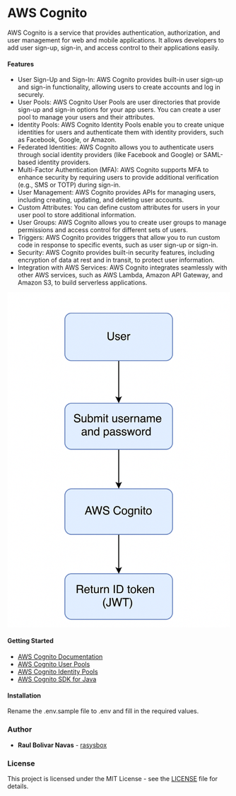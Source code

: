 # AWS Cognito

AWS Cognito is a service that provides authentication, authorization, and user management for web and mobile applications. It allows developers to add user sign-up, sign-in, and access control to their applications easily.

#### Features

- User Sign-Up and Sign-In: AWS Cognito provides built-in user sign-up and sign-in functionality, allowing users to create accounts and log in securely.
- User Pools: AWS Cognito User Pools are user directories that provide sign-up and sign-in options for your app users. You can create a user pool to manage your users and their attributes.
- Identity Pools: AWS Cognito Identity Pools enable you to create unique identities for users and authenticate them with identity providers, such as Facebook, Google, or Amazon.
- Federated Identities: AWS Cognito allows you to authenticate users through social identity providers (like Facebook and Google) or SAML-based identity providers.
- Multi-Factor Authentication (MFA): AWS Cognito supports MFA to enhance security by requiring users to provide additional verification (e.g., SMS or TOTP) during sign-in.
- User Management: AWS Cognito provides APIs for managing users, including creating, updating, and deleting user accounts.
- Custom Attributes: You can define custom attributes for users in your user pool to store additional information.
- User Groups: AWS Cognito allows you to create user groups to manage permissions and access control for different sets of users.
- Triggers: AWS Cognito provides triggers that allow you to run custom code in response to specific events, such as user sign-up or sign-in.
- Security: AWS Cognito provides built-in security features, including encryption of data at rest and in transit, to protect user information.
- Integration with AWS Services: AWS Cognito integrates seamlessly with other AWS services, such as AWS Lambda, Amazon API Gateway, and Amazon S3, to build serverless applications.

![flow-aws-cognito-basic.png](flow-aws-cognito-basic.png)

#### Getting Started

- [AWS Cognito Documentation](https://docs.aws.amazon.com/cognito/latest/developerguide/what-is-amazon-cognito.html)
- [AWS Cognito User Pools](https://docs.aws.amazon.com/cognito/latest/developerguide/user-pools.html)
- [AWS Cognito Identity Pools](https://docs.aws.amazon.com/cognito/latest/developerguide/identity-pools.html)
- [AWS Cognito SDK for Java](https://docs.aws.amazon.com/sdk-for-java/latest/developer-guide/home.html)


#### Installation

Rename the .env.sample file to .env and fill in the required values.

### Author

- **Raul Bolivar Navas** - [rasysbox](https://github.com/raulrobinson/cqrs-clean-architecture-mapstruct-jpa)

### License

This project is licensed under the MIT License - see the [LICENSE](https://www.apache.org/licenses/LICENSE-2.0) file for details.




